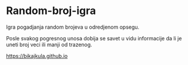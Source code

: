 # Random-broj-igra
Igra pogadjanja random brojeva u odredjenom opsegu.

Posle svakog pogresnog unosa dobija se savet u vidu informacije da li je uneti broj veci ili manji od trazenog.

https://bikajkula.github.io
